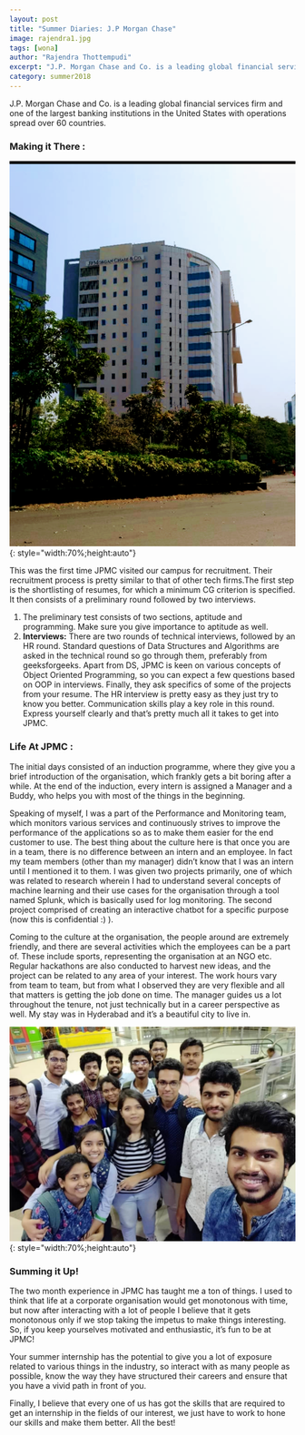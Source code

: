 ```yaml
---
layout: post
title: "Summer Diaries: J.P Morgan Chase"
image: rajendra1.jpg
tags: [wona]
author: "Rajendra Thottempudi"
excerpt: "J.P. Morgan Chase and Co. is a leading global financial services firm and one of the largest banking institutions in the United States with operations spread over 60 countries."
category: summer2018
---
```


J.P. Morgan Chase and Co. is a leading global financial services firm and one of the largest banking institutions in the United States with operations spread over 60 countries.

### Making it There :

![pic2](/images/posts/rajendra2.png){: style="width:70%;height:auto"}

This was the first time JPMC visited our campus for recruitment. Their recruitment process is pretty similar to that of other tech firms.The first step is the shortlisting of resumes, for which a minimum CG criterion is specified. It then consists of a preliminary round followed by two interviews.
1. The preliminary test consists of two sections, aptitude and programming. Make sure you give importance to aptitude as well.
2. **Interviews:** There are two rounds of technical interviews, followed by an HR round. Standard questions of Data Structures and Algorithms are asked in the technical round so go through them, preferably from geeksforgeeks. Apart from DS, JPMC is keen on various concepts of Object Oriented Programming, so you can expect a few questions based on OOP in interviews. Finally, they ask specifics of some of the projects from your resume. 
The HR interview is pretty easy as they just try to know you better. Communication skills play a key role in this round. Express yourself clearly and that’s pretty much all it takes to get into JPMC.

### Life At JPMC :

The initial days consisted of an induction programme, where they give you a brief introduction of the organisation, which frankly gets a bit boring after a while. At the end of the induction, every intern is assigned a Manager and a Buddy, who helps you with most of the things in the beginning. 

Speaking of myself, I was a part of the Performance and Monitoring team, which monitors various services and continuously strives to improve the performance of the applications so as to make them easier for the end customer to use. The best thing about the culture here is that once you are in a team, there is no difference between an intern and an employee. In fact my team members (other than my manager) didn’t know that I was an intern until I mentioned it to them. I was given two projects primarily, one of which was related to research wherein I had to understand several concepts of machine learning and their use cases for the organisation through a tool named Splunk, which is basically used for log monitoring. The second project comprised of creating an interactive chatbot for a specific purpose (now this is confidential :) ).

Coming to the culture at the organisation, the people around are extremely friendly, and there are several activities which the employees can be a part of. These include sports, representing the organisation at an NGO etc. Regular hackathons are also conducted to harvest new ideas, and the project can be related to any area of your interest. The work hours vary from team to team, but from what I observed they are very flexible and all that matters is getting the job done on time. The manager guides us a lot throughout the tenure, not just technically but in a career perspective as well. My stay was in Hyderabad and it’s a beautiful city to live in. 

![pic3](/images/posts/rajendra3.jpg){: style="width:70%;height:auto"}

### Summing it Up! 

The two month experience in JPMC has taught me a ton of things. I used to think that life at a corporate organisation would get monotonous with time, but now after interacting with a lot of people I believe that it gets monotonous only if we stop taking the impetus to make things interesting. So, if you keep yourselves motivated and enthusiastic, it’s fun to be at JPMC!

Your summer internship has the potential to give you a lot of exposure related to various things in the industry, so interact with as many people as possible, know the way they have structured their careers and ensure that you have a vivid path in front of you.

Finally, I believe that every one of us has got the skills that are required to get an internship in the fields of our interest, we just have to work to hone our skills and make them better. All the best!
